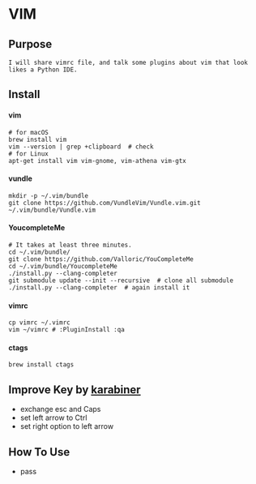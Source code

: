 # VIM

## Purpose
    I will share vimrc file, and talk some plugins about vim that look likes a Python IDE.

## Install

#### vim

```
# for macOS
brew install vim
vim --version | grep +clipboard  # check
# for Linux
apt-get install vim vim-gnome, vim-athena vim-gtx
```

#### vundle

```
mkdir -p ~/.vim/bundle
git clone https://github.com/VundleVim/Vundle.vim.git ~/.vim/bundle/Vundle.vim
```

#### YoucompleteMe

```
# It takes at least three minutes.
cd ~/.vim/bundle/
git clone https://github.com/Valloric/YouCompleteMe
cd ~/.vim/bundle/YoucompleteMe
./install.py --clang-completer
git submodule update --init --recursive  # clone all submodule
./install.py --clang-completer  # again install it
```

#### vimrc

```
cp vimrc ~/.vimrc
vim ~/vimrc # :PluginInstall :qa
```

#### ctags

```
brew install ctags
```

## Improve Key by [karabiner](https://pqrs.org/osx/karabiner/)
- exchange esc and Caps
- set left arrow to Ctrl
- set right option to left arrow

## How To Use
- pass

